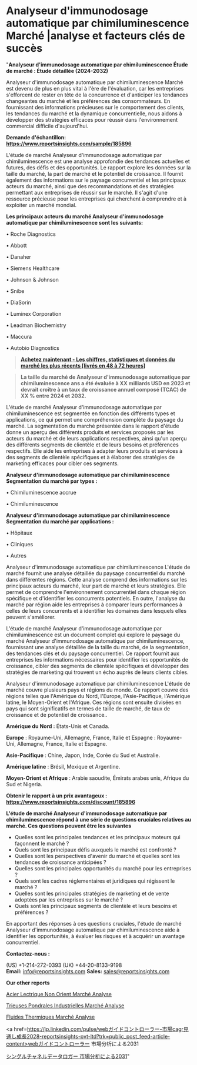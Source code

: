 # Analyseur d'immunodosage automatique par chimiluminescence Marché |analyse et facteurs clés de succès

"<strong>Analyseur d'immunodosage automatique par chimiluminescence Étude de marché : Étude détaillée (2024-2032)</strong>

Analyseur d'immunodosage automatique par chimiluminescence Marché est devenu de plus en plus vital à l'ère de l'évaluation, car les entreprises s'efforcent de rester en tête de la concurrence et d'anticiper les tendances changeantes du marché et les préférences des consommateurs. En fournissant des informations précieuses sur le comportement des clients, les tendances du marché et la dynamique concurrentielle, nous aidons à développer des stratégies efficaces pour réussir dans l'environnement commercial difficile d'aujourd'hui.

<strong>Demande d'échantillon: <a href=https://www.reportsinsights.com/sample/185896>https://www.reportsinsights.com/sample/185896</a></strong>

L'étude de marché Analyseur d'immunodosage automatique par chimiluminescence est une analyse approfondie des tendances actuelles et futures, des défis et des opportunités. Le rapport explore les données sur la taille du marché, la part de marché et le potentiel de croissance. Il fournit également des informations sur le paysage concurrentiel et les principaux acteurs du marché, ainsi que des recommandations et des stratégies permettant aux entreprises de réussir sur le marché. Il s'agit d'une ressource précieuse pour les entreprises qui cherchent à comprendre et à exploiter un marché mondial.

<strong>Les principaux acteurs du marché Analyseur d'immunodosage automatique par chimiluminescence sont les suivants:</strong>

• Roche Diagnostics

• Abbott

• Danaher

• Siemens Healthcare

• Johnson & Johnson

• Snibe

• DiaSorin

• Luminex Corporation

• Leadman Biochemistry

• Maccura

• Autobio Diagnostics
<blockquote><a href=https://www.reportsinsights.com/buynow/185896><span style=text-decoration: underline;><strong>Achetez maintenant - Les chiffres, statistiques et données du marché les plus récents [livrés en 48 à 72 heures]</strong></span></a></blockquote>
<blockquote><span style=text-decoration: underline;><strong>La taille du marché de Analyseur d'immunodosage automatique par chimiluminescence ans a été évaluée à XX milliards USD en 2023 et devrait croître à un taux de croissance annuel composé (TCAC) de XX % entre 2024 et 2032.</strong></span></blockquote>
L'étude de marché Analyseur d'immunodosage automatique par chimiluminescence est segmentée en fonction des différents types et applications, ce qui permet une compréhension complète du paysage du marché. La segmentation du marché présentée dans le rapport d'étude donne un aperçu des différents produits et services proposés par les acteurs du marché et de leurs applications respectives, ainsi qu'un aperçu des différents segments de clientèle et de leurs besoins et préférences respectifs. Elle aide les entreprises à adapter leurs produits et services à des segments de clientèle spécifiques et à élaborer des stratégies de marketing efficaces pour cibler ces segments.

<strong>Analyseur d'immunodosage automatique par chimiluminescence Segmentation du marché par types :</strong>

• Chimiluminescence accrue

• Chimiluminescence

<strong>Analyseur d'immunodosage automatique par chimiluminescence Segmentation du marché par applications :</strong>

• Hôpitaux

• Cliniques

• Autres

Analyseur d'immunodosage automatique par chimiluminescence L'étude de marché fournit une analyse détaillée du paysage concurrentiel du marché dans différentes régions. Cette analyse comprend des informations sur les principaux acteurs du marché, leur part de marché et leurs stratégies. Elle permet de comprendre l'environnement concurrentiel dans chaque région spécifique et d'identifier les concurrents potentiels. En outre, l'analyse du marché par région aide les entreprises à comparer leurs performances à celles de leurs concurrents et à identifier les domaines dans lesquels elles peuvent s'améliorer.

L'étude de marché Analyseur d'immunodosage automatique par chimiluminescence est un document complet qui explore le paysage du marché Analyseur d'immunodosage automatique par chimiluminescence, fournissant une analyse détaillée de la taille du marché, de la segmentation, des tendances clés et du paysage concurrentiel. Ce rapport fournit aux entreprises les informations nécessaires pour identifier les opportunités de croissance, cibler des segments de clientèle spécifiques et développer des stratégies de marketing qui trouvent un écho auprès de leurs clients cibles.

Analyseur d'immunodosage automatique par chimiluminescence L'étude de marché couvre plusieurs pays et régions du monde. Ce rapport couvre des régions telles que l'Amérique du Nord, l'Europe, l'Asie-Pacifique, l'Amérique latine, le Moyen-Orient et l'Afrique. Ces régions sont ensuite divisées en pays qui sont significatifs en termes de taille de marché, de taux de croissance et de potentiel de croissance..

<strong>Amérique du Nord :</strong> États-Unis et Canada.

<strong>Europe</strong> : Royaume-Uni, Allemagne, France, Italie et Espagne : Royaume-Uni, Allemagne, France, Italie et Espagne.

<strong>Asie-Pacifique</strong> : Chine, Japon, Inde, Corée du Sud et Australie.

<strong>Amérique latine</strong> : Brésil, Mexique et Argentine.

<strong>Moyen-Orient et Afrique</strong> : Arabie saoudite, Émirats arabes unis, Afrique du Sud et Nigeria.

<strong>Obtenir le rapport à un prix avantageux : <a href=https://www.reportsinsights.com/discount/185896>https://www.reportsinsights.com/discount/185896</a></strong>

<strong>L'étude de marché Analyseur d'immunodosage automatique par chimiluminescence répond à une série de questions cruciales relatives au marché. Ces questions peuvent être les suivantes</strong>
<ul>
  <li>Quelles sont les principales tendances et les principaux moteurs qui façonnent le marché ?</li>
  <li>Quels sont les principaux défis auxquels le marché est confronté ?</li>
  <li>Quelles sont les perspectives d'avenir du marché et quelles sont les tendances de croissance anticipées ?</li>
  <li>Quelles sont les principales opportunités du marché pour les entreprises ?</li>
  <li>Quels sont les cadres réglementaires et juridiques qui régissent le marché ?</li>
  <li>Quelles sont les principales stratégies de marketing et de vente adoptées par les entreprises sur le marché ?</li>
  <li>Quels sont les principaux segments de clientèle et leurs besoins et préférences ?</li>
</ul>
En apportant des réponses à ces questions cruciales, l'étude de marché Analyseur d'immunodosage automatique par chimiluminescence aide à identifier les opportunités, à évaluer les risques et à acquérir un avantage concurrentiel.

<strong>Contactez-nous :</strong>

(US) +1-214-272-0393
(UK) +44-20-8133-9198
<strong>Email:</strong> <a>info@reportsinsights.com</a>
<strong>Sales:</strong> <a>sales@reportsinsights.com</a>

<strong>Our other reports</strong>

<a href=https://www.linkedin.com/pulse/acier-%C3%A9lectrique-non-orient%C3%A9-march%C3%A9-tendance-0lcff/>Acier Lectrique Non Orient Marché Analyse</a>

<a href=https://www.linkedin.com/pulse/trieuses-pond%C3%A9rales-industrielles-march%C3%A9-perspectives-dhkqc/>Trieuses Pondrales Industrielles Marché Analyse</a>

<a href=https://www.linkedin.com/pulse/fluides-thermiques-march%C3%A9-2024-2030-opportunit%C3%A9s-vk8kf/>Fluides Thermiques Marché Analyse</a>

<a href=https://jp.linkedin.com/pulse/webガイドコントローラー-市場cagr見通し成長2028-reportsinsights-pvt-ltd?trk=public_post_feed-article-content>webガイドコントローラー 市場分析による2031</a>

<a href=https://www.linkedin.com/pulse/シングルチャネルデータロガー-市場2023調査報告-consumer-trends-chronicle-360/>シングルチャネルデータロガー 市場分析による2031</a>"
